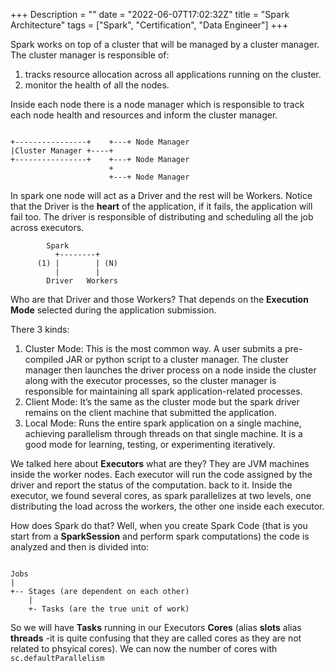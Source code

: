 +++
Description = ""
date = "2022-06-07T17:02:32Z"
title = "Spark Architecture"
tags = ["Spark", "Certification", "Data Engineer"]
+++

Spark works on top of a cluster that will be managed by a cluster manager. The cluster manager is responsible of: 
1. tracks resource allocation across all applications running on the cluster.
2. monitor the health of all the nodes.

Inside each node there is a node manager which is responsible to track each node health and resources and inform the cluster manager.

```goat

+----------------+    +---+ Node Manager
|Cluster Manager +----+   
+----------------+    +---+ Node Manager
                      +
                      +---+ Node Manager
``` 

In spark one node will act as a Driver and the rest will be Workers. Notice that the Driver is the **heart** of the application, if it fails, the application will fail too. The driver is responsible of distributing and scheduling all the job across executors.


```goat
        Spark  
          +--------+
      (1) |        | (N)
          |        |
        Driver   Workers

```

Who are that Driver and those Workers? That depends on the **Execution Mode** selected during the application submission.

There 3 kinds:

1. Cluster Mode: This is the most common way. A user submits a pre-compiled JAR or python script to a cluster manager. The cluster manager then launches the driver process on a node inside the cluster along with the executor processes, so the cluster manager is responsible for maintaining all spark application-related processes.
2. Client Mode: It’s the same as the cluster mode but the spark driver remains on the client machine that submitted the application. 
3. Local Mode: Runs the entire spark application on a single machine, achieving parallelism through threads on that single machine. It is a good mode for learning, testing, or experimenting iteratively. 

We talked here about **Executors** what are they? They are JVM machines inside the worker nodes. Each executor will run the code assigned by the driver and report the status of the computation. back to it. Inside the executor, we found several cores, as spark parallelizes at two levels, one distributing the load across the workers, the other one inside each executor.

How does Spark do that? Well, when you create Spark Code (that is you start from a **SparkSession** and perform spark computations) the code is analyzed and then is divided into:

```goat

Jobs
|
+-- Stages (are dependent on each other)
    |
    +- Tasks (are the true unit of work)

```

So we will have **Tasks** running in our Executors **Cores** (alias **slots** alias **threads** -it is quite confusing that they are called  cores as they are not related to phsyical cores). We can now the number of cores with `sc.defaultParallelism`
